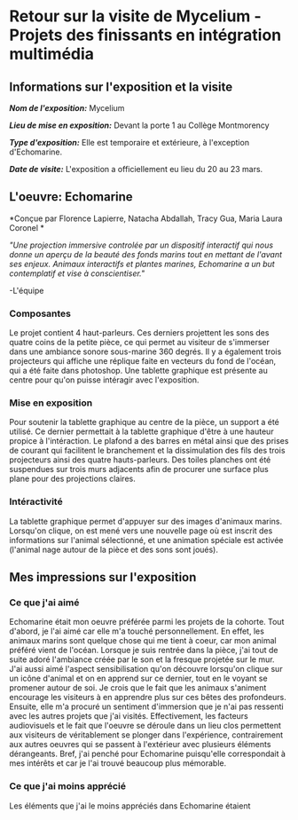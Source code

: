 # Retour sur la visite de Mycelium - Projets des finissants en intégration multimédia
## Informations sur l'exposition et la visite
***Nom de l'exposition:*** Mycelium

***Lieu de mise en exposition:*** Devant la porte 1 au Collège Montmorency 

***Type d'exposition:*** Elle est temporaire et extérieure, à l'exception d'Echomarine.

***Date de visite:*** L'exposition a officiellement eu lieu du 20 au 23 mars.


## L'oeuvre: Echomarine

*Conçue par Florence Lapierre, Natacha Abdallah, Tracy Gua, Maria Laura Coronel
*

*"Une projection immersive controlée par un dispositif interactif qui nous donne un aperçu de la beauté des fonds marins tout en mettant de l'avant ses enjeux. Animaux interactifs et plantes marines, Echomarine a un but contemplatif et vise à conscientiser."*

-L'équipe

### Composantes

Le projet contient 4 haut-parleurs. Ces derniers projettent les sons des quatre coins de la petite pièce, ce qui permet au visiteur de s'immerser dans une ambiance sonore sous-marine 360 degrés. Il y a également trois projecteurs qui affiche une réplique faite en vecteurs du fond de l'océan, qui a été faite dans photoshop. Une tablette graphique est présente au centre pour qu'on puisse intéragir avec l'exposition. 

### Mise en exposition
Pour soutenir la tablette graphique au centre de la pièce, un support a été utilisé. Ce dernier permettait à la tablette graphique d'être à une hauteur propice à l'intéraction. Le plafond a des barres en métal ainsi que des prises de courant qui facilitent le branchement et la dissimulation des fils des trois projecteurs ainsi des quatre hauts-parleurs. Des toiles planches ont été suspendues sur trois murs adjacents afin de procurer une surface plus plane pour des projections claires.

### Intéractivité

La tablette graphique permet d'appuyer sur des images d'animaux marins. Lorsqu'on clique, on est mené vers une nouvelle page où est inscrit des informations sur l'animal sélectionné, et une animation spéciale est activée (l'animal nage autour de la pièce et des sons sont joués).

## Mes impressions sur l'exposition

### Ce que j'ai aimé
Echomarine était mon oeuvre préférée parmi les projets de la cohorte. Tout d'abord, je l'ai aimé car elle m'a touché personnellement. En effet, les animaux marins sont quelque chose qui me tient à coeur, car mon animal préféré vient de l'océan. Lorsque je suis rentrée dans la pièce, j'ai tout de suite adoré l'ambiance créée par le son et la fresque projetée sur le mur. J'ai aussi aimé l'aspect sensibilisation qu'on découvre lorsqu'on clique sur un icône d'animal et on en apprend sur ce dernier, tout en le voyant se promener autour de soi. Je crois que le fait que les animaux s'animent encourage les visiteurs à en apprendre plus sur ces bêtes des profondeurs. Ensuite, elle m'a procuré un sentiment d'immersion que je n'ai pas ressenti avec les autres projets que j'ai visités. Effectivement, les facteurs audiovisuels et le fait que l'oeuvre se déroule dans un lieu clos permettent aux visiteurs de véritablement se plonger dans l'expérience, contrairement aux autres oeuvres qui se passent à l'extérieur avec plusieurs éléments dérangeants. Bref, j'ai penché pour Echomarine puisqu'elle correspondait à mes intérêts et car je l'ai trouvé beaucoup plus mémorable.

### Ce que j'ai moins apprécié
Les éléments que j'ai le moins appréciés dans Echomarine étaient
